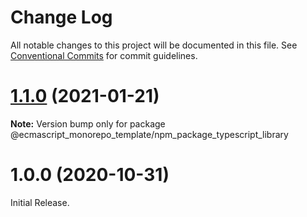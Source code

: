 # Change Log

All notable changes to this project will be documented in this file.
See [Conventional Commits](https://conventionalcommits.org) for commit guidelines.

# [1.1.0](https://github.com/sap-samples/ecmascript_monorepo_template/compare/v1.0.0...v1.1.0) (2021-01-21)

**Note:** Version bump only for package @ecmascript_monorepo_template/npm_package_typescript_library

# 1.0.0 (2020-10-31)

Initial Release.
